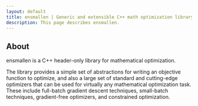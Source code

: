 ```yaml
---
layout: default
title: ensmallen | Generic and extensible C++ math optimization library
description: This page describes ensmallen.
---
```

## About
ensmallen is a C++ header-only library for mathematical optimization.

The library provides a simple set of abstractions for writing an 
objective function to optimize, and also a large set of standard and 
cutting-edge optimizers that can be used for virtually any mathematical 
optimization task. These include full-batch gradient descent techniques, 
small-batch techniques, gradient-free optimizers, and constrained optimization.

